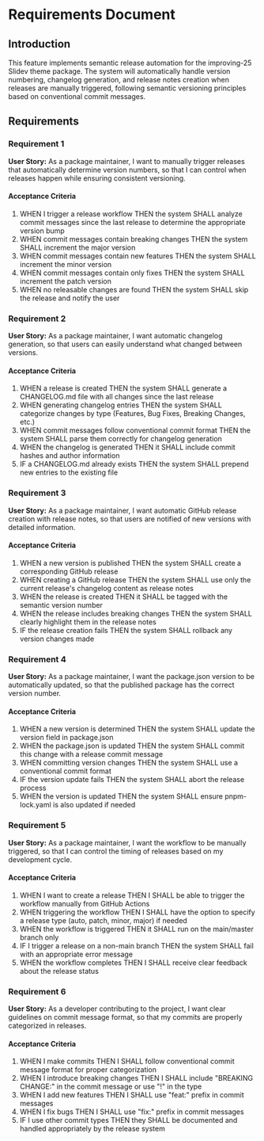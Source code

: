 # Requirements Document

## Introduction

This feature implements semantic release automation for the improving-25 Slidev theme package. The system will automatically handle version numbering, changelog generation, and release notes creation when releases are manually triggered, following semantic versioning principles based on conventional commit messages.

## Requirements

### Requirement 1

**User Story:** As a package maintainer, I want to manually trigger releases that automatically determine version numbers, so that I can control when releases happen while ensuring consistent versioning.

#### Acceptance Criteria

1. WHEN I trigger a release workflow THEN the system SHALL analyze commit messages since the last release to determine the appropriate version bump
2. WHEN commit messages contain breaking changes THEN the system SHALL increment the major version
3. WHEN commit messages contain new features THEN the system SHALL increment the minor version
4. WHEN commit messages contain only fixes THEN the system SHALL increment the patch version
5. WHEN no releasable changes are found THEN the system SHALL skip the release and notify the user

### Requirement 2

**User Story:** As a package maintainer, I want automatic changelog generation, so that users can easily understand what changed between versions.

#### Acceptance Criteria

1. WHEN a release is created THEN the system SHALL generate a CHANGELOG.md file with all changes since the last release
2. WHEN generating changelog entries THEN the system SHALL categorize changes by type (Features, Bug Fixes, Breaking Changes, etc.)
3. WHEN commit messages follow conventional commit format THEN the system SHALL parse them correctly for changelog generation
4. WHEN the changelog is generated THEN it SHALL include commit hashes and author information
5. IF a CHANGELOG.md already exists THEN the system SHALL prepend new entries to the existing file

### Requirement 3

**User Story:** As a package maintainer, I want automatic GitHub release creation with release notes, so that users are notified of new versions with detailed information.

#### Acceptance Criteria

1. WHEN a new version is published THEN the system SHALL create a corresponding GitHub release
2. WHEN creating a GitHub release THEN the system SHALL use only the current release's changelog content as release notes
3. WHEN the release is created THEN it SHALL be tagged with the semantic version number
4. WHEN the release includes breaking changes THEN the system SHALL clearly highlight them in the release notes
5. IF the release creation fails THEN the system SHALL rollback any version changes made

### Requirement 4

**User Story:** As a package maintainer, I want the package.json version to be automatically updated, so that the published package has the correct version number.

#### Acceptance Criteria

1. WHEN a new version is determined THEN the system SHALL update the version field in package.json
2. WHEN the package.json is updated THEN the system SHALL commit this change with a release commit message
3. WHEN committing version changes THEN the system SHALL use a conventional commit format
4. IF the version update fails THEN the system SHALL abort the release process
5. WHEN the version is updated THEN the system SHALL ensure pnpm-lock.yaml is also updated if needed

### Requirement 5

**User Story:** As a package maintainer, I want the workflow to be manually triggered, so that I can control the timing of releases based on my development cycle.

#### Acceptance Criteria

1. WHEN I want to create a release THEN I SHALL be able to trigger the workflow manually from GitHub Actions
2. WHEN triggering the workflow THEN I SHALL have the option to specify a release type (auto, patch, minor, major) if needed
3. WHEN the workflow is triggered THEN it SHALL run on the main/master branch only
4. IF I trigger a release on a non-main branch THEN the system SHALL fail with an appropriate error message
5. WHEN the workflow completes THEN I SHALL receive clear feedback about the release status

### Requirement 6

**User Story:** As a developer contributing to the project, I want clear guidelines on commit message format, so that my commits are properly categorized in releases.

#### Acceptance Criteria

1. WHEN I make commits THEN I SHALL follow conventional commit message format for proper categorization
2. WHEN I introduce breaking changes THEN I SHALL include "BREAKING CHANGE:" in the commit message or use "!" in the type
3. WHEN I add new features THEN I SHALL use "feat:" prefix in commit messages
4. WHEN I fix bugs THEN I SHALL use "fix:" prefix in commit messages
5. IF I use other commit types THEN they SHALL be documented and handled appropriately by the release system